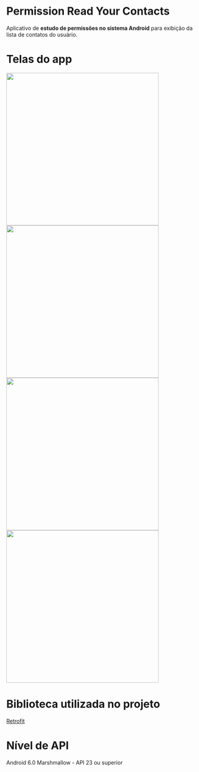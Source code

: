 # Permission Read Your Contacts

Aplicativo de **estudo de permissões no sistema Android** para exibição da lista de contatos do usuário. 


# Telas do app

<img src= "https://user-images.githubusercontent.com/39638014/81597655-6f514600-939c-11ea-9ea4-eac32de556c9.jpg" width="400">


<img src = "https://user-images.githubusercontent.com/39638014/81597721-88f28d80-939c-11ea-80c9-4e32870afda2.jpg" width="400">


<img src = "https://user-images.githubusercontent.com/39638014/81598790-39ad5c80-939e-11ea-8516-f6f65246b33f.jpg" width="400">


<img src = "https://user-images.githubusercontent.com/39638014/81598645-05d23700-939e-11ea-8447-a8c7043d454d.jpg" width="400">



# Biblioteca utilizada no projeto

[Retrofit](https://square.github.io/retrofit/)



# Nível de API

Android 6.0 Marshmallow - API 23 ou superior




